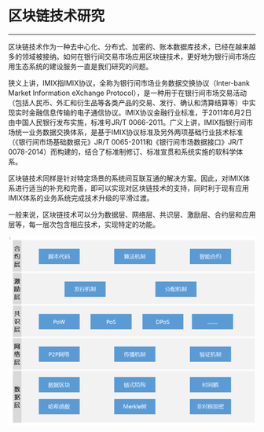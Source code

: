 # 区块链技术研究

---

区块链技术作为一种去中心化、分布式、加密的、账本数据库技术，已经在越来越多的领域被接纳。如何在银行间交易市场应用区块链技术，更好地为银行间市场应用生态系统的建设服务一直是我们研究的问题。

狭义上讲，IMIX指IMIX协议，全称为银行间市场业务数据交换协议（Inter-bank Market Information eXchange Protocol），是一种用于在银行间市场交易活动（包括人民币、外汇和衍生品等各类产品的交易、发行、确认和清算结算等）中实现实时金融信息传输的电子通信协议。IMIX协议金融行业标准，于2011年6月2日由中国人民银行发布实施，标准号JR/T 0066-2011。广义上讲，IMIX指银行间市场统一业务数据交换体系，是基于IMIX协议标准及另外两项基础行业技术标准（《银行间市场基础数据元》JR/T 0065-2011和《银行间市场数据接口》JR/T 0078-2014）而构建的，结合了标准制修订、标准宣贯和系统实施的软科学体系。

区块链技术同样是针对特定场景的系统间互联互通的解决方案。因此，对IMIX体系进行适当的补充和完善，即可以实现对区块链技术的支持，同时利于现有应用IMIX体系的业务系统完成技术升级的平滑过渡。

一般来说，区块链技术可以分为数据层、网络层、共识层、激励层、合约层和应用层等，每一层次包含相应技术，实现特定的功能。

![](/assets/import_blockchain.png)

